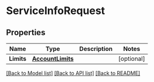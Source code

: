 # ServiceInfoRequest

## Properties
Name | Type | Description | Notes
------------ | ------------- | ------------- | -------------
**Limits** | [**AccountLimits**](AccountLimits.md) |  | [optional] 

[[Back to Model list]](../README.md#documentation-for-models) [[Back to API list]](../README.md#documentation-for-api-endpoints) [[Back to README]](../README.md)


